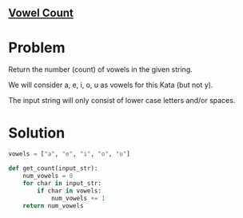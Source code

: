 ## [Vowel Count](https://www.codewars.com/kata/54ff3102c1bad923760001f3/solutions/python)

# Problem
Return the number (count) of vowels in the given string.

We will consider a, e, i, o, u as vowels for this Kata (but not y).

The input string will only consist of lower case letters and/or spaces.

# Solution
```Python
vowels = ["a", "e", "i", "o", "u"]

def get_count(input_str):
    num_vowels = 0
    for char in input_str:
        if char in vowels:
            num_vowels += 1
    return num_vowels
```

